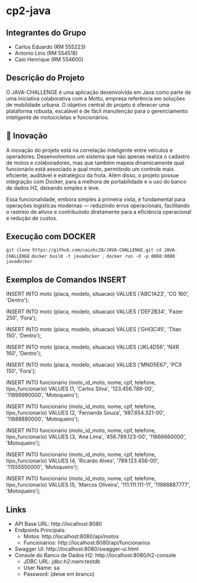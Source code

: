 # cp2-java

## Integrantes do Grupo

- Carlos Eduardo (RM 555223)
- Antonio Lino (RM 554518)
- Caio Henrique (RM 554600)

## Descrição do Projeto
O JAVA-CHALLENGE é uma aplicação desenvolvida em Java como parte de uma iniciativa colaborativa com a Mottu, empresa referência em soluções de mobilidade urbana. O objetivo central do projeto é oferecer uma plataforma robusta, escalável e de fácil manutenção para o gerenciamento inteligente de motocicletas e funcionários.

## 🚀 Inovação
A inovação do projeto está na correlação inteligente entre veículos e operadores. Desenvolvemos um sistema que não apenas realiza o cadastro de motos e colaboradores, mas que também mapeia dinamicamente qual funcionário está associado a qual moto, permitindo um controle mais eficiente, auditável e estratégico da frota. Além disso, o projeto possue integração com Docker, para a melhora de portabilidade e o uso do banco de dados H2, deixando simples e leve.

Essa funcionalidade, embora simples à primeira vista, é fundamental para operações logísticas modernas — reduzindo erros operacionais, facilitando o rastreio de ativos e contribuindo diretamente para a eficiência operacional e redução de custos.

## Execução com DOCKER

``
git clone https://github.com/caiohc28/JAVA-CHALLENGE.git
cd JAVA-CHALLENGE
``
``
docker build -t javadocker .
``
``
docker run -d -p 8088:8080 javadocker
``

## Exemplos de Comandos INSERT 
INSERT INTO moto (placa, modelo, situacao) VALUES ('ABC1A23', 'CG 160', 'Dentro');

INSERT INTO moto (placa, modelo, situacao) VALUES ('DEF2B34', 'Fazer 250', 'Fora');

INSERT INTO moto (placa, modelo, situacao) VALUES ('GHI3C45', 'Titan 150', 'Dentro');

INSERT INTO moto (placa, modelo, situacao) VALUES ('JKL4D56', 'NXR 160', 'Dentro');

INSERT INTO moto (placa, modelo, situacao) VALUES ('MNO5E67', 'PCX 150', 'Fora');

INSERT INTO funcionario (moto_id_moto, nome, cpf, telefone, tipo_funcionario) VALUES (1, 'Carlos Silva', '123.456.789-00', '11999990000', 'Motoqueiro');

INSERT INTO funcionario (moto_id_moto, nome, cpf, telefone, tipo_funcionario) VALUES (2, 'Fernanda Souza', '987.654.321-00', '11888880000', 'Motoqueiro');

INSERT INTO funcionario (moto_id_moto, nome, cpf, telefone, tipo_funcionario) VALUES (3, 'Ana Lima', '456.789.123-00', '11666660000', 'Motoqueiro');

INSERT INTO funcionario (moto_id_moto, nome, cpf, telefone, tipo_funcionario) VALUES (4, 'Ricardo Alves', '789.123.456-00', '11555550000', 'Motoqueiro');

INSERT INTO funcionario (moto_id_moto, nome, cpf, telefone, tipo_funcionario) VALUES (5, 'Marcos Oliveira', '111.111.111-11', '11988887777', 'Motoqueiro');


## Links

- API Base URL: http://localhost:8080
- Endpoints Principais:
  - Motos: http://localhost:8080/api/motos
  - Funcionários: http://localhost:8080/api/funcionarios
- Swagger UI: http://localhost:8080/swagger-ui.html
- Console do Banco de Dados H2: http://localhost:8080/h2-console
  - JDBC URL: jdbc:h2:mem:testdb
  - User Name: sa
  - Password: (deixe em branco)

